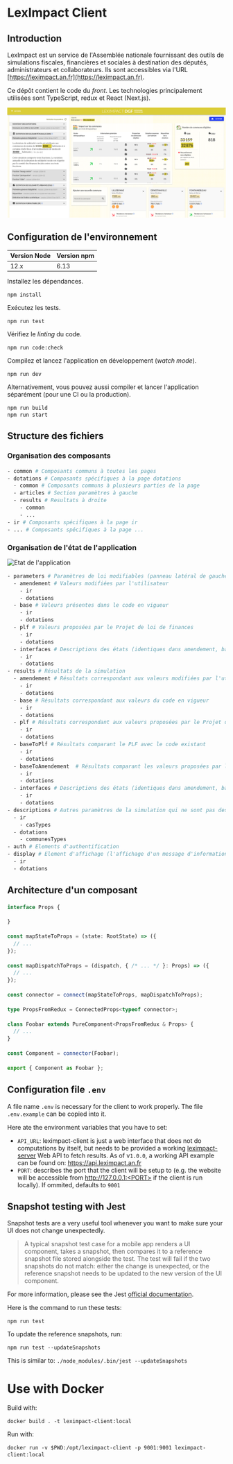 # LexImpact Client

## Introduction

LexImpact est un service de l'Assemblée nationale fournissant des outils de simulations fiscales, financières et sociales à destination des députés, administrateurs et collaborateurs. Ils sont accessibles via l'URL [https://leximpact.an.fr](https://leximpact.an.fr).

Ce dépôt contient le code du *front*. Les technologies principalement utilisées sont TypeScript, redux et React (Next.js).

![Screenshot](./screenshot.png)

## Configuration de l'environnement

| Version Node | Version npm |
| --- | --- |
| 12.x | 6.13 |

Installez les dépendances.

```
npm install
```

Exécutez les tests.

```
npm run test
```

Vérifiez le *linting* du code.

```
npm run code:check
```

Compilez et lancez l'application en développement (*watch mode*).

```
npm run dev
```

Alternativement, vous pouvez aussi compiler et lancer l'application séparément (pour une CI ou la production).

```
npm run build
npm run start
```

## Structure des fichiers

### Organisation des composants

```bash
- common # Composants communs à toutes les pages
- dotations # Composants spécifiques à la page dotations
  - common # Composants communs à plusieurs parties de la page
  - articles # Section paramètres à gauche
  - results # Resultats à droite
    - common
    - ...
- ir # Composants spécifiques à la page ir
- ... # Composants spécifiques à la page ...
```

### Organisation de l'état de l'application

![Etat de l'application](./redux-state.png)

```bash
- parameters # Paramètres de loi modifiables (panneau latéral de gauche)
  - amendement # Valeurs modifiées par l'utilisateur
    - ir
    - dotations
  - base # Valeurs présentes dans le code en vigueur
    - ir
    - dotations
  - plf # Valeurs proposées par le Projet de loi de finances
    - ir
    - dotations
  - interfaces # Descriptions des états (identiques dans amendement, base et plf)
    - ir
    - dotations
- results # Résultats de la simulation
  - amendement # Résultats correspondant aux valeurs modifiées par l'utilisateur
    - ir
    - dotations
  - base # Résultats correspondant aux valeurs du code en vigueur
    - ir
    - dotations
  - plf # Résultats correspondant aux valeurs proposées par le Projet de loi de finances
    - ir
    - dotations
  - baseToPlf # Résultats comparant le PLF avec le code existant
    - ir
    - dotations
  - baseToAmendement  # Résultats comparant les valeurs proposées par l'utilisateur avec le code existant
    - ir
    - dotations
  - interfaces # Descriptions des états (identiques dans amendement, base et plf)
    - ir
    - dotations
- descriptions # Autres paramètres de la simulation qui ne sont pas des paramètres de la loi.
  - ir
    - casTypes
  - dotations
    - communesTypes
- auth # Elements d'authentification
- display # Element d'affichage (l'affichage d'un message d'information est géré dans cette section)
  - ir
  - dotations
```

## Architecture d'un composant

```typescript
interface Props {

}

const mapStateToProps = (state: RootState) => ({
  // ...
});

const mapDispatchToProps = (dispatch, { /* ... */ }: Props) => ({
  // ...
});

const connector = connect(mapStateToProps, mapDispatchToProps);

type PropsFromRedux = ConnectedProps<typeof connector>;

class Foobar extends PureComponent<PropsFromRedux & Props> {
  // ...
}

const Component = connector(Foobar);

export { Component as Foobar };

```

## Configuration file `.env`

A file name `.env` is necessary for the client to work properly. The file `.env.example` can be copied into it.

Here ate the environment variables that you have to set:
- `API_URL`: leximpact-client is just a web interface that does not do computations by itself, but needs to be provided a working [leximpact-server](https://github.com/leximpact/leximpact-server/) Web API to fetch results. As of v`1.0.0`, a working API example can be found on: https://api.leximpact.an.fr
- `PORT`: describes the port that the client will be setup to (e.g. the website will be accessible from http://127.0.0.1:<PORT> if the client is run locally). If ommited, defaults to `9001`

## Snapshot testing with Jest

Snapshot tests are a very useful tool whenever you want to make sure your UI does not change unexpectedly.

> A typical snapshot test case for a mobile app renders a UI component, takes a snapshot, then compares it to a reference snapshot file stored alongside the test. The test will fail if the two snapshots do not match: either the change is unexpected, or the reference snapshot needs to be updated to the new version of the UI component.


For more information, please see the Jest [official documentation](https://jestjs.io/docs/en/snapshot-testing).

Here is the command to run these tests:

```shell
npm run test
```

To update the reference snapshots, run:

```shell
npm run test --updateSnapshots
```

This is similar to: `./node_modules/.bin/jest --updateSnapshots`

# Use with Docker

Build with:

```shell
docker build . -t leximpact-client:local
```

Run with:

```shell
docker run -v $PWD:/opt/leximpact-client -p 9001:9001 leximpact-client:local
```